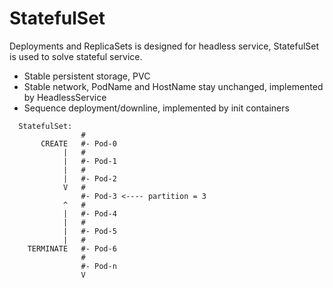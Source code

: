 # StatefulSet

Deployments and ReplicaSets is designed for headless service, StatefulSet is
used to solve stateful service.

- Stable persistent storage, PVC
- Stable network, PodName and HostName stay unchanged, implemented by HeadlessService
- Sequence deployment/downline, implemented by init containers

```text
  StatefulSet:
                #
       CREATE   #- Pod-0
            |   #
            |   #- Pod-1
            |   #
            |   #- Pod-2
            V   #
                #- Pod-3 <---- partition = 3
            ^   #
            |   #- Pod-4
            |   #
            |   #- Pod-5
            |   #
    TERMINATE   #- Pod-6
                #
                #- Pod-n
                V
```
